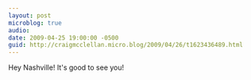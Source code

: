 ```yaml
---
layout: post
microblog: true
audio: 
date: 2009-04-25 19:00:00 -0500
guid: http://craigmcclellan.micro.blog/2009/04/26/t1623436489.html
---
```

Hey Nashville! It's good to see you!
